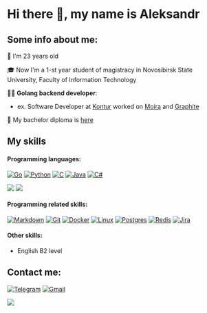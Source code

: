 # Hi there 👋, my name is Aleksandr

## Some info about me:

🎉 I'm 23 years old

🎓 Now I'm a 1-st year student of magistracy in Novosibirsk State University, Faculty of Information Technology

🧑‍💻 **Golang backend developer**:
- ex. Software Developer at [Kontur](https://github.com/skbkontur) worked on [Moira](https://github.com/moira-alert) and [Graphite](https://github.com/go-graphite)

📜 My bachelor diploma is [here](https://github.com/Sandbox-gVisor) 

## My skills

#### Programming languages: 
[![Go](https://img.shields.io/badge/Go-%2300ADD8.svg?&logo=go&logoColor=white)](#)
[![Python](https://img.shields.io/badge/Python-3776AB?logo=python&logoColor=fff)](#)
[![C](https://img.shields.io/badge/C-00599C?logo=c&logoColor=white)](#)
[![Java](https://img.shields.io/badge/Java-%23ED8B00.svg?logo=openjdk&logoColor=white)](#)
[![C#](https://custom-icon-badges.demolab.com/badge/C%23-%23239120.svg?logo=cshrp&logoColor=white)](#)

![](http://github-profile-summary-cards.vercel.app/api/cards/repos-per-language?username=AleksandrMatsko&theme=github)
![](http://github-profile-summary-cards.vercel.app/api/cards/most-commit-language?username=AleksandrMatsko&theme=github)

#### Programming related skills:
[![Markdown](https://img.shields.io/badge/Markdown-%23000000.svg?logo=markdown&logoColor=white)](#)
[![Git](https://img.shields.io/badge/Git-F05032?logo=git&logoColor=fff)](#)
[![Docker](https://img.shields.io/badge/Docker-2496ED?logo=docker&logoColor=fff)](#)
[![Linux](https://img.shields.io/badge/Linux-FCC624?logo=linux&logoColor=black)](#)
[![Postgres](https://img.shields.io/badge/Postgres-%23316192.svg?logo=postgresql&logoColor=white)](#)
[![Redis](https://img.shields.io/badge/Redis-%23DD0031.svg?logo=redis&logoColor=white)](#)
[![Jira](https://img.shields.io/badge/Jira-0052CC?logo=jira&logoColor=fff)](#)


#### Other skills:

  - English B2 level

## Contact me:
[![Telegram](https://img.shields.io/badge/Telegram-2CA5E0?logo=telegram&logoColor=white)](https://t.me/A_Matsko)
[![Gmail](https://img.shields.io/badge/Gmail-D14836?logo=gmail&logoColor=white)](mailto:AMatsko54@gmail.com)

![](https://komarev.com/ghpvc/?username=AleksandrMatsko)
